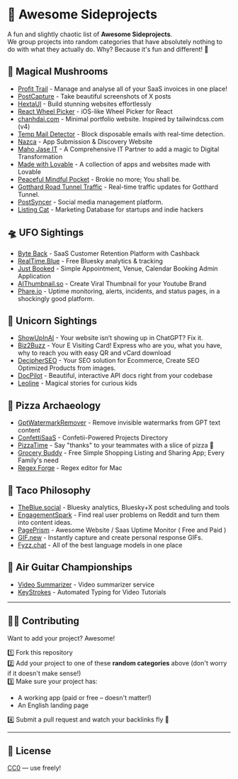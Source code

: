# 🚀 Awesome Sideprojects

A fun and slightly chaotic list of **Awesome Sideprojects**.  
We group projects into random categories that have absolutely nothing to do with what they actually do. Why? Because it's fun and different! 🎉

## 🎩 Magical Mushrooms

- [Profit Trail](https://profit-trail.com) - Manage and analyse all of your SaaS invoices in one place!
- [PostCapture](https://postcapture.com) - Take beautiful screenshots of X posts
- [HextaUI](https://hextaui.com) - Build stunning websites effortlessly
- [React Wheel Picker](https://react-wheel-picker.chanhdai.com) - iOS-like Wheel Picker for React
- [chanhdai.com](https://chanhdai.com) - Minimal portfolio website. Inspired by tailwindcss.com (v4)
- [Temp Mail Detector](https://tempmaildetector.com) - Block disposable emails with real-time detection.
- [Nazca](https://nazca.my) - App Submission & Discovery Website
- [Maho Jase IT](https://www.mjit.in) - A Comprehensive IT Partner to add a magic to Digital Transformation
- [Made with Lovable](https://madewithlovable.com) - A collection of apps and websites made with Lovable
- [Peaceful Mindful Pocket](https://peacefulmindfulpocket.com) - Brokie no more; You shall be.
- [Gotthard Road Tunnel Traffic](https://gotthard-tunnel.com/en/home) - Real-time traffic updates for Gotthard Tunnel.
- [PostSyncer](https://postsyncer.com) - Social media management platform.
- [Listing Cat]([https://www.listingcat.com) - Marketing Database for startups and indie hackers

## 🛸 UFO Sightings

- [Byte Back](https://byteback.pro) - SaaS Customer Retention Platform with Cashback
- [RealTime.Blue](https://realtime.blue) - Free Bluesky analytics & tracking
- [Just Booked](https://justbooked.mjit.in) - Simple Appointment, Venue, Calendar Booking Admin Application
- [AIThumbnail.so](https://aithumbnail.so) - Create Viral Thumbnail for your Youtube Brand
- [Phare.io](https://phare.io/) - Uptime monitoring, alerts, incidents, and status pages, in a shockingly good platform.

## 🦄 Unicorn Sightings

- [ShowUpInAI](https://showupinai.com) - Your website isn’t showing up in ChatGPT? Fix it.
- [Biz2Buzz](https://biz2buzz.in) - Your E Visiting Card! Express who are you, what you have, why to reach you with easy QR and vCard download
- [DecipherSEO](https://decipherseo.com) - Your SEO solution for Ecommerce, Create SEO Optimized Products from images.
- [DocPilot](https://docpilot.dev/) - Beautiful, interactive API docs right from your codebase
- [Leoline](https://leoline.fun) - Magical stories for curious kids

## 🍕 Pizza Archaeology

- [GptWatermarkRemover](https://gpt-watermark-remover.com) - Remove invisible watermarks from GPT text content
- [ConfettiSaaS](https://confettisaas.com) - Confetii-Powered Projects Directory
- [PizzaTime](https://pizza-time.app) - Say "thanks" to your teammates with a slice of pizza 🍕
- [Grocery Buddy](https://grocerybuddy.mjit.in) - Free Simple Shopping Listing and Sharing App; Every Family's need
- [Regex Forge](https://regexforge.com) - Regex editor for Mac

## 🌮 Taco Philosophy

- [TheBlue.social](https://theblue.social) - Bluesky analytics, Bluesky+X post scheduling and tools
- [EngagementSpark](https://engagementspark.xyz/) - Find real user problems on Reddit and turn them into content ideas.
- [PagePrism](https://pageprism.com) - Awesome Website / Saas Uptime Monitor ( Free and Paid )
- [GIF.new](https://www.gif.new/) - Instantly capture and create personal response GIFs.
- [Fyzz.chat](https://www.fyzz.chat/chat) - All of the best language models in one place

## 🎸 Air Guitar Championships

- [Video Summarizer](https://summarizevideo.ai) - Video summarizer service
- [KeyStrokes](https://www.keystrok.es) - Automated Typing for Video Tutorials

---

## 🧙‍♂️ Contributing

Want to add your project? Awesome!

1️⃣ Fork this repository  
2️⃣ Add your project to one of these **random categories** above (don't worry if it doesn't make sense!)  
3️⃣ Make sure your project has:

- A working app (paid or free – doesn't matter!)
- An English landing page

4️⃣ Submit a pull request and watch your backlinks fly 🚀

---

## 📜 License

[CC0](https://creativecommons.org/publicdomain/zero/1.0/) — use freely!
